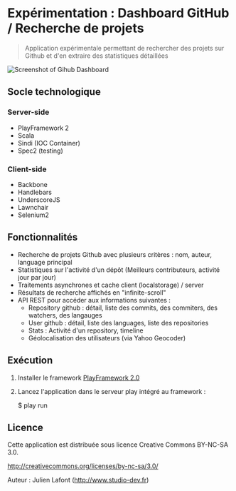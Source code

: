 # Expérimentation : Dashboard GitHub / Recherche de projets

> Application expérimentale permettant de rechercher des projets sur Github et d'en extraire des statistiques détaillées

![Screenshot of Gihub Dashboard](http://up.studio-dev.fr/_/capturedcran20120421225940.png)

## Socle technologique

### Server-side 

* PlayFramework 2 
* Scala
* Sindi (IOC Container)
* Spec2 (testing)

### Client-side

* Backbone
* Handlebars
* UnderscoreJS
* Lawnchair
* Selenium2

## Fonctionnalités

* Recherche de projets Github avec plusieurs critères : nom, auteur, language principal
* Statistiques sur l'activité d'un dépôt (Meilleurs contributeurs, activité jour par jour)
* Traitements asynchrones et cache client (localstorage) / server
* Résultats de recherche affichés en "infinite-scroll"
* API REST pour accéder aux informations suivantes :
  * Repository github : détail, liste des commits, des commiters, des watchers, des langauges
  * User github : détail, liste des languages, liste des repositories
  * Stats : Activité d'un repository, timeline
  * Géolocalisation des utilisateurs (via Yahoo Geocoder)

## Exécution

1. Installer le framework [PlayFramework 2.0](https://github.com/playframework/Play20) 

2. Lancez l'application dans le serveur play intégré au framework :

    $ play run

## Licence

Cette application est distribuée sous licence Creative Commons BY-NC-SA 3.0.

http://creativecommons.org/licenses/by-nc-sa/3.0/

Auteur : Julien Lafont (http://www.studio-dev.fr)
